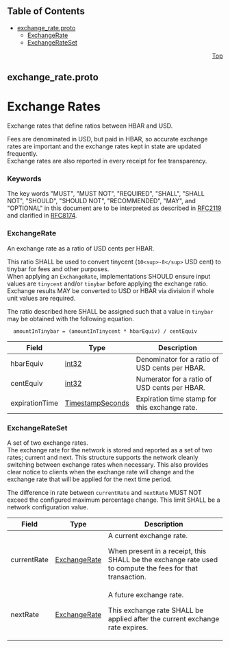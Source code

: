 ## Table of Contents

- [exchange_rate.proto](#exchange_rate-proto)
    - [ExchangeRate](#proto-ExchangeRate)
    - [ExchangeRateSet](#proto-ExchangeRateSet)
  



<a name="exchange_rate-proto"></a>
<p align="right"><a href="#top">Top</a></p>

## exchange_rate.proto
# Exchange Rates
Exchange rates that define ratios between HBAR and USD.

Fees are denominated in USD, but paid in HBAR, so accurate exchange
rates are important and the exchange rates kept in state are updated
frequently.<br/>
Exchange rates are also reported in every receipt for fee transparency.

### Keywords
The key words "MUST", "MUST NOT", "REQUIRED", "SHALL", "SHALL NOT",
"SHOULD", "SHOULD NOT", "RECOMMENDED", "MAY", and "OPTIONAL" in this
document are to be interpreted as described in
[RFC2119](https://www.ietf.org/rfc/rfc2119) and clarified in
[RFC8174](https://www.ietf.org/rfc/rfc8174).


<a name="proto-ExchangeRate"></a>

### ExchangeRate
An exchange rate as a ratio of USD cents per HBAR.

This ratio SHALL be used to convert tinycent (`10<sup>-8</sup>` USD cent)
to tinybar for fees and other purposes.<br/>
When applying an `ExchangeRate`, implementations SHOULD ensure input values
are `tinycent` and/or `tinybar` before applying the exchange ratio.<br/>
Exchange results MAY be converted to USD or HBAR via division if whole
unit values are required.

The ratio described here SHALL be assigned such that a value in `tinybar`
may be obtained with the following equation.
```
  amountInTinybar = (amountInTinycent * hbarEquiv) / centEquiv
```


| Field | Type | Description |
| ----- | ---- | ----------- |
| hbarEquiv | [int32](#int32) | Denominator for a ratio of USD cents per HBAR. |
| centEquiv | [int32](#int32) | Numerator for a ratio of USD cents per HBAR. |
| expirationTime | [TimestampSeconds](#proto-TimestampSeconds) | Expiration time stamp for this exchange rate. |






<a name="proto-ExchangeRateSet"></a>

### ExchangeRateSet
A set of two exchange rates.<br/>
The exchange rate for the network is stored and reported as a set of
two rates; current and next. This structure supports the network cleanly
switching between exchange rates when necessary. This also provides clear
notice to clients when the exchange rate will change and the exchange
rate that will be applied for the next time period.

The difference in rate between `currentRate` and `nextRate` MUST NOT exceed
the configured maximum percentage change. This limit SHALL be a
network configuration value.


| Field | Type | Description |
| ----- | ---- | ----------- |
| currentRate | [ExchangeRate](#proto-ExchangeRate) | A current exchange rate. <p> When present in a receipt, this SHALL be the exchange rate used to compute the fees for that transaction. |
| nextRate | [ExchangeRate](#proto-ExchangeRate) | A future exchange rate. <p> This exchange rate SHALL be applied after the current exchange rate expires. |





 <!-- end messages -->

 <!-- end enums -->

 <!-- end HasExtensions -->

 <!-- end services -->



